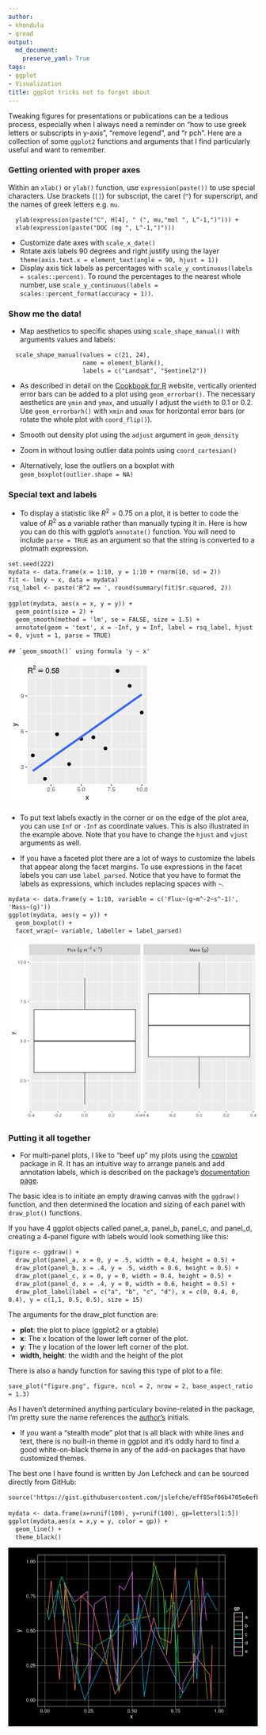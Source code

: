 ```yaml
---
author:
- khondula
- qread
output:
  md_document:
    preserve_yaml: True
tags:
- ggplot
- Visualization
title: ggplot tricks not to forget about
---
```


Tweaking figures for presentations or publications can be a tedious
process, especially when I always need a reminder on “how to use greek
letters or subscripts in y-axis”, “remove legend”, and “r pch”. Here are
a collection of some `ggplot2` functions and arguments that I find
particularly useful and want to remember.

### Getting oriented with proper axes

Within an `xlab()` or `ylab()` function, use `expression(paste())` to
use special characters. Use brackets (`[]`) for subscript, the caret
(`^`) for superscript, and the names of greek letters e.g. `mu`.

      ylab(expression(paste("C", H[4], " (", mu,"mol ", L^-1,")"))) +
      xlab(expression(paste("DOC (mg ", L^-1,")")))

-   Customize date axes with `scale_x_date()`
-   Rotate axis labels 90 degrees and right justify using the layer
    `theme(axis.text.x = element_text(angle = 90, hjust = 1))`
-   Display axis tick labels as percentages with
    `scale_y_continuous(labels = scales::percent)`. To round the
    percentages to the nearest whole number, use
    `scale_y_continuous(labels = scales::percent_format(accuracy = 1))`.

### Show me the data!

-   Map aesthetics to specific shapes using `scale_shape_manual()` with
    arguments values and labels:

<!-- -->

      scale_shape_manual(values = c(21, 24), 
                         name = element_blank(),
                         labels = c("Landsat", "Sentinel2"))

-   As described in detail on the [Cookbook for
    R](http://www.cookbook-r.com/Graphs/Plotting_means_and_error_bars_(ggplot2)/)
    website, vertically oriented error bars can be added to a plot using
    `geom_errorbar()`. The necessary aesthetics are `ymin` and `ymax`,
    and usually I adjust the `width` to 0.1 or 0.2. Use
    `geom_errorbarh()` with `xmin` and `xmax` for horizontal error bars
    (or rotate the whole plot with `coord_flip()`).

-   Smooth out density plot using the `adjust` argument in
    `geom_density`

-   Zoom in without losing outlier data points using `coord_cartesian()`

-   Alternatively, lose the outliers on a boxplot with
    `geom_boxplot(outlier.shape = NA)`

### Special text and labels

-   To display a statistic like *R*<sup>2</sup> = 0.75 on a plot, it is
    better to code the value of *R*<sup>2</sup> as a variable rather
    than manually typing it in. Here is how you can do this with
    ggplot’s `annotate()` function. You will need to include
    `parse = TRUE` as an argument so that the string is converted to a
    plotmath expression.

<!-- -->

    set.seed(222)
    mydata <- data.frame(x = 1:10, y = 1:10 + rnorm(10, sd = 2))
    fit <- lm(y ~ x, data = mydata)
    rsq_label <- paste('R^2 == ', round(summary(fit)$r.squared, 2))

    ggplot(mydata, aes(x = x, y = y)) +
      geom_point(size = 2) +
      geom_smooth(method = 'lm', se = FALSE, size = 1.5) +
      annotate(geom = 'text', x = -Inf, y = Inf, label = rsq_label, hjust = 0, vjust = 1, parse = TRUE)

    ## `geom_smooth()` using formula 'y ~ x'

![](2019-09-25-ggplot-roundup_files/figure-markdown_strict/unnamed-chunk-4-1.png)

-   To put text labels exactly in the corner or on the edge of the plot
    area, you can use `Inf` or `-Inf` as coordinate values. This is also
    illustrated in the example above. Note that you have to change the
    `hjust` and `vjust` arguments as well.

-   If you have a faceted plot there are a lot of ways to customize the
    labels that appear along the facet margins. To use expressions in
    the facet labels you can use `label_parsed`. Notice that you have to
    format the labels as expressions, which includes replacing spaces
    with `~`.

<!-- -->

    mydata <- data.frame(y = 1:10, variable = c('Flux~(g~m^-2~s^-1)', 'Mass~(g)'))
    ggplot(mydata, aes(y = y)) + 
      geom_boxplot() +
      facet_wrap(~ variable, labeller = label_parsed)

![](2019-09-25-ggplot-roundup_files/figure-markdown_strict/unnamed-chunk-5-1.png)

### Putting it all together

-   For multi-panel plots, I like to “beef up” my plots using the
    [cowplot](https://cran.r-project.org/web/packages/cowplot/index.html)
    package in R. It has an intuitive way to arrange panels and add
    annotation labels, which is described on the package’s
    [documentation page](https://wilkelab.org/cowplot/index.html).

The basic idea is to initiate an empty drawing canvas with the
`ggdraw()` function, and then determined the location and sizing of each
panel with `draw_plot()` functions.

If you have 4 ggplot objects called panel\_a, panel\_b, panel\_c, and
panel\_d, creating a 4-panel figure with labels would look something
like this:

    figure <- ggdraw() +
      draw_plot(panel_a, x = 0, y = .5, width = 0.4, height = 0.5) +
      draw_plot(panel_b, x = .4, y = .5, width = 0.6, height = 0.5) +
      draw_plot(panel_c, x = 0, y = 0, width = 0.4, height = 0.5) +
      draw_plot(panel_d, x = .4, y = 0, width = 0.6, height = 0.5) +
      draw_plot_label(label = c("a", "b", "c", "d"), x = c(0, 0.4, 0, 0.4), y = c(1,1, 0.5, 0.5), size = 15)

The arguments for the draw\_plot function are:

-   **plot**: the plot to place (ggplot2 or a gtable)
-   **x**: The x location of the lower left corner of the plot.
-   **y**: The y location of the lower left corner of the plot.
-   **width, height**: the width and the height of the plot

There is also a handy function for saving this type of plot to a file:

    save_plot("figure.png", figure, ncol = 2, nrow = 2, base_aspect_ratio = 1.3)

As I haven’t determined anything particulary bovine-related in the
package, I’m pretty sure the name references the
[author’s](https://github.com/clauswilke) initials.

-   If you want a “stealth mode” plot that is all black with white lines
    and text, there is no built-in theme in ggplot and it’s oddly hard
    to find a good white-on-black theme in any of the add-on packages
    that have customized themes.

The best one I have found is written by Jon Lefcheck and can be sourced
directly from GitHub:

    source('https://gist.githubusercontent.com/jslefche/eff85ef06b4705e6efbc/raw/736d3dc9fe71863ea62964d9132fded5e3144ad7/theme_black.R')

    mydata <- data.frame(x=runif(100), y=runif(100), gp=letters[1:5])
    ggplot(mydata,aes(x = x,y = y, color = gp)) + 
      geom_line() + 
      theme_black()

![](2019-09-25-ggplot-roundup_files/figure-markdown_strict/unnamed-chunk-6-1.png)
